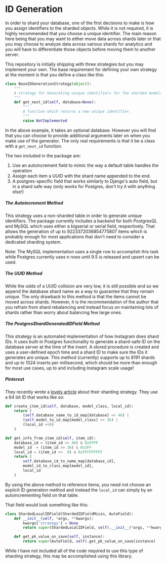 # ID Generation

In order to shard your database, one of the first decisions to make is how you assign identifiers to the sharded objects. While it is not required, it is highly recommended that you choose a unique identifier. The main reason here being that you may want to either move data across shards later or that you may choose to analyze data across various shards for analytics and you will have to differentiate those objects before moving them to another server.

This repository is initially shipping with three strategies but you may implement your own. The base requirement for defining your own strategy at the moment is that you define a class like this:

```python
class BaseIDGenerationStrategy(object):
    """
    A strategy for Generating unique identifiers for the sharded models.
    """
    def get_next_id(self, database=None):
        """
        A function which returns a new unique identifier.
        """
        raise NotImplemented
```

In the above example, it takes an optional database. However you will find that you can choose to provide additional arguments later on when you make use of the generator. The only real requirements is that it be a class with a `get_next_id` function.

The two included in the package are:

1. Use an autoincrement field to mimic the way a default table handles the operation
2. Assign each item a UUID with the shard name appended to the end.
3. A postgres-specific field that works similarly to Django's auto field, but in a shard safe way (only works for Postgres, don't try it with anything else!)

##### The Autoincrement Method

This strategy uses a non-sharded table in order to generate unique identifiers. The package currently includes a backend for both PostgresQL and MySQL which uses either a bigserial or serial field, respectively. That allows the generation of up to 9223372036854775807 items which is probably enough for most applications that don't need to consider a dedicated sharding system.

Note: The MySQL implementation uses a single row to accomplish this task while Postgres currently uses n rows until 9.5 is released and upsert can be used.

##### The UUID Method

While the odds of a UUID collision are very low, it is still possible and so we append the database shard name as a way to guarantee that they remain unique. The only drawback to this method is that the items cannot be moved across shards. However, it is the recommendation of the author that you refrain from shard rebalancing and instead focus on maintaining lots of shards rather than worry about balancing few large ones.

##### The PostgresShardGeneratedIDField Method

This strategy is an automated implementation of how Instagram does shard IDs. It uses built-in Postgres functionality to generate a shard-safe ID on the database server at the time of the insert. A stored procedure is created and uses a user-defined epoch time and a shard ID to make sure the IDs it generates are unique. This method (currently) supports up to 8191 shards and up to 1024 inserts per millisecond, which should be more than enough for most use cases, up to and including Instagram scale usage!

##### Pinterest

They recently wrote a [lovely article](https://engineering.pinterest.com/blog/sharding-pinterest-how-we-scaled-our-mysql-fleet) about their sharding strategy. They use a 64 bit ID that works like so:

```python
def create_item_id(self, database, model_class, local_id):
    return (
        (self.database_name_to_id_map[database] << 46) |
        (self.model_to_id_map[model_class] << 36) |
        (local_id <<0)
    )

def get_info_from_item_id(self, item_id):
    database_id = (item_id >> 46) & 0xFFFF
    model_id  = (item_id >> 36) & 0x3FF
    local_id = (item_id >>  0) & 0xFFFFFFFFF
    return (
        self.database_id_to_name_map[database_id],
        model_id_to_class_map[model_id],
        local_id
    )
```
By using the above method to reference items, you need not choose an explicit ID generation method and instead the `local_id` can simply by an autoincrementing field on that table.

That field would look something like this:

```python
class ShardedLocalIDField(ShardedIDFieldMixin, AutoField):
    def __init__(self, *args, **kwargs):
        kwargs['strategy'] = None
        return super(ShardedLocalIDField, self).__init__(*args, **kwargs)

    def get_pk_value_on_save(self, instance):
        return super(AutoField, self).get_pk_value_on_save(instance)
```

While I have not included all of the code required to use this type of sharding strategy, this may be accomplished using this library.
